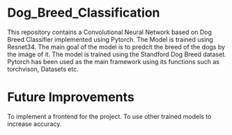 # Dog_Breed_Classification

This repository contains a Convolutional Neural Network based on Dog Breed Classifier implemented using Pytorch.
The Model is trained using Resnet34.
The main goal of the model is to predcit the breed of the dogs by the image of it. 
The model is trained using the Standford Dog Breed dataset. 
Pytorch has been used as the main framework using its functions such as torchvison, Datasets etc. 

# Future Improvements
To implement a frontend for the project. 
To use other trained models to increase accuracy. 
